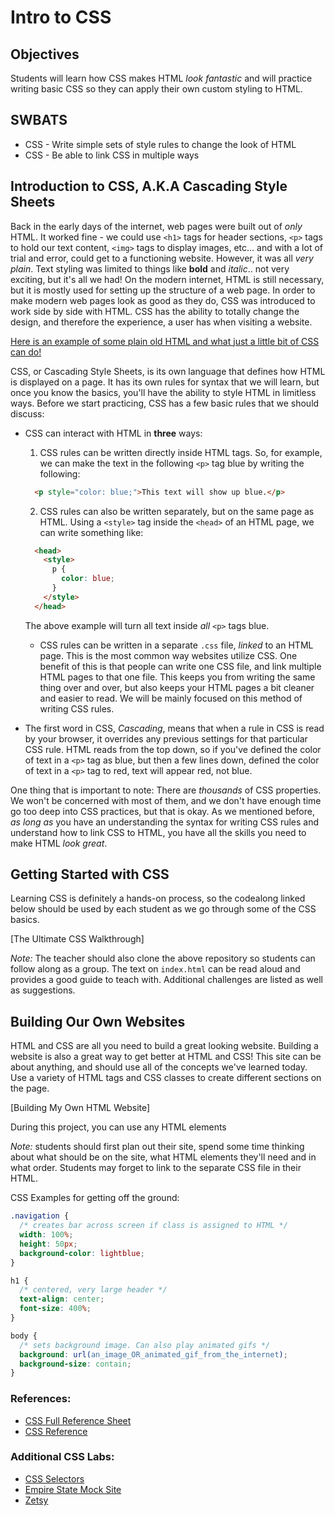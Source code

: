 # Intro to CSS

## Objectives

Students will learn how CSS makes HTML _look fantastic_ and will practice writing basic CSS so they can apply their own custom styling to HTML.

## SWBATS

+ CSS - Write simple sets of style rules to change the look of HTML
+ CSS - Be able to link CSS in multiple ways

## Introduction to CSS, A.K.A Cascading Style Sheets

Back in the early days of the internet, web pages were built out of _only_ HTML.  It worked fine - we could use `<h1>` tags for header sections, `<p>` tags to hold our text content, `<img>` tags to display images, etc... and with a lot of trial and error, could get to a functioning website.  However, it was all _very plain_. Text styling was limited to things like **bold** and _italic_.. not very exciting, but it's all we had! On the modern internet, HTML is still necessary, but it is mostly used
for setting up the structure of a web page. In order to make modern web pages look as good as they do, CSS was introduced to work side by side with HTML.  CSS has the ability to totally change the design, and therefore the experience, a user has when visiting a website.

[Here is an example of some plain old HTML and what just a little bit of CSS can do!](https://ironboard-learn.s3.amazonaws.com/klossy_basic_html_example.html)

CSS, or Cascading Style Sheets, is its own language that defines how HTML is displayed on a page. It has its own rules for syntax that we will learn, but once you know the basics, you'll have the ability to style HTML in limitless ways. Before we start practicing, CSS has a few basic rules that we should discuss:

* CSS can interact with HTML in **three** ways:
  1. CSS rules can be written directly inside HTML tags.  So, for example, we can make the text in the following `<p>` tag blue by writing the following:

  ```html
    <p style="color: blue;">This text will show up blue.</p>
  ```
  2. CSS rules can also be written separately, but on the same page as HTML.  Using a `<style>` tag inside the `<head>` of an HTML page, we can write something like:

  ```html
    <head>
      <style>
        p {
          color: blue;
        }
      </style>
    </head>
  ```

  The above example will turn all text inside _all_ `<p>` tags blue.
  * CSS rules can be written in a separate `.css` file, _linked_ to an HTML page. This is the most common way websites utilize CSS. One benefit of this is that people can write one CSS file, and link multiple HTML pages to that one file. This keeps you from writing the same thing over and over, but also keeps your HTML pages a bit cleaner and easier to read.  We will be mainly focused on this method of writing CSS rules.
* The first word in CSS, _Cascading_, means that when a rule in CSS is read by your browser, it overrides any previous settings for that particular CSS rule. HTML reads from the top down, so if you've defined the color of text in a `<p>` tag as blue, but then a few lines down, defined the color of text in a `<p>` tag to red, text will appear red, not blue.

One thing that is important to note: There are _thousands_ of CSS properties.  We won't be concerned with most of them, and we don't have enough time go too deep into CSS practices, but that is okay.  As we mentioned before, _as long as_ you have an understanding the syntax for writing CSS rules and understand how to link CSS to HTML, you have all the skills you need to make HTML _look great_.

## Getting Started with CSS

Learning CSS is definitely a hands-on process, so the codealong linked below
should be used by each student as we go through some of the CSS basics.

[The Ultimate CSS Walkthrough]<!-- (https://github.com/learn-co-curriculum/kwk-l1-css-walkthrough-code-along) -->

*Note:* The teacher should also clone the above repository so students can follow along
as a group. The text on `index.html` can be read aloud and provides a good guide
to teach with.  Additional challenges are listed as well as suggestions.

## Building Our Own Websites

HTML and CSS are all you need to build a great looking website.  Building a website
is also a great way to get better at HTML and CSS!  This site can be about anything, and should
use all of the concepts we've learned today.  Use a variety of HTML tags and CSS classes to create different sections on the page.

[Building My Own HTML Website]<!-- (https://github.com/learn-co-curriculum/kwk-l1-my-own-html-website) -->

During this project, you can use any HTML elements

*Note:* students should first plan out their site, spend some time thinking about what should be on the site, what HTML elements they'll need and in what order.  Students may forget to link to the separate CSS file in their HTML.

CSS Examples for getting off the ground:
```css
.navigation {
  /* creates bar across screen if class is assigned to HTML */
  width: 100%;
  height: 50px;
  background-color: lightblue;
}

h1 {
  /* centered, very large header */
  text-align: center;
  font-size: 400%;
}

body {
  /* sets background image. Can also play animated gifs */
  background: url(an_image_OR_animated_gif_from_the_internet);
  background-size: contain;
}
```

### References:

* [CSS Full Reference Sheet](https://cloud.netlifyusercontent.com/assets/344dbf88-fdf9-42bb-adb4-46f01eedd629/d7fb67af-5180-463d-b58a-bfd4a220d5d0/css3-cheat-sheet.pdf)
* [CSS Reference](https://www.w3schools.com/cssref/default.asp)

### Additional CSS Labs:

* [CSS Selectors](https://github.com/learn-co-curriculum/upperline-hs-intro-software-engineering-css-selectors)
* [Empire State Mock Site](https://github.com/learn-co-curriculum/upperline-hs-empire-state-css-challenge)
* [Zetsy](https://github.com/learn-co-curriculum/kwk-l1-zetsy)
